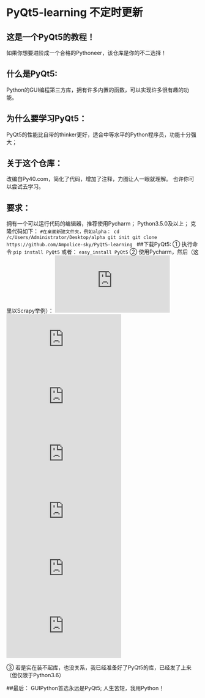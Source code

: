 # PyQt5-learning 不定时更新

## 这是一个PyQt5的教程！
如果你想要进阶成一个合格的Pythoneer，该仓库是你的不二选择！

## 什么是PyQt5:
Python的GUI编程第三方库，拥有许多内置的函数，可以实现许多很有趣的功能。

## 为什么要学习PyQt5：
PyQt5的性能比自带的thinker更好，适合中等水平的Python程序员，功能十分强大；

## 关于这个仓库：
改编自Py40.com，简化了代码，增加了注释，力图让人一眼就理解。
也许你可以尝试去学习。

## 要求：
拥有一个可以运行代码的编辑器，推荐使用Pycharm；
Python3.5.0及以上；
克隆代码如下：
`#在桌面新建文件夹，例如alpha：
 cd /c/Users/Administrator/Desktop/alpha
 git init
 git clone https://github.com/Ampolice-sky/PyQt5-learning
`
##下载PyQt5:
① 执行命令
    `
    pip install PyQt5
    `
或者：
    `
    easy_install PyQt5
    `
② 使用Pycharm，然后（这里以Scrapy举例）：
![Markdown](https://jingyan.baidu.com/album/37bce2beddaa115002f3a284.html?picindex=2)
![Markdown](https://jingyan.baidu.com/album/37bce2beddaa115002f3a284.html?picindex=3)
![Markdown](https://jingyan.baidu.com/album/37bce2beddaa115002f3a284.html?picindex=4)
![Markdown](https://jingyan.baidu.com/album/37bce2beddaa115002f3a284.html?picindex=5)
![Markdown](https://jingyan.baidu.com/album/37bce2beddaa115002f3a284.html?picindex=6)
![Markdown](https://jingyan.baidu.com/album/37bce2beddaa115002f3a284.html?picindex=7)
![Markdown](https://jingyan.baidu.com/album/37bce2beddaa115002f3a284.html?picindex=8)

③ 若是实在装不起库，也没关系，我已经准备好了PyQt5的库，已经发了上来（但仅限于Python3.6）

##最后：
GUIPython首选永远是PyQt5;
人生苦短，我用Python！

